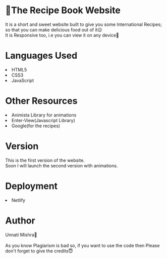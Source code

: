 # 📍The Recipe Book Website 

It is a short and sweet website built to give you some International Recipes; so that you can make delicious food out of it😉
<br>It is Responsive too, i.e you can view it on any device📱

<h1>Languages Used</h1>
<li>HTML5</li>
<li>CSS3</li>
<li>JavaScript</li>

<h1>Other Resources</h1>
<li>Animista Library for animations</li>
<li>Enter-View(Javascript Library)</li>
<li>Google(for the recipes)</li>

<h1>Version</h1>
  
This is the first version of the website.
<br>Soon I will launch the second version with animations.

<h1>Deployment</h1>
<li>Netlify</li>

<h1>Author</h1>
  Unnati Mishra🙎
  <br><br>
  As you know Plagiarism is bad so, if you want to use the code then Please don't forget to give the credits😇
  

